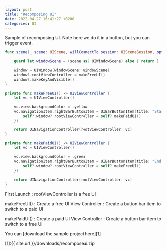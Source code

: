 ```yaml
---
layout: post
title: "Recomposing UI"
date: 2022-04-27 16:41:27 +0200
categories: UI
---
```


Sample of recomposing UI.
Note here we do it in a button, but you can trigger event.

```swift
func scene(_ scene: UIScene, willConnectTo session: UISceneSession, options connectionOptions: UIScene.ConnectionOptions) {

    guard let windowScene = (scene as? UIWindowScene) else { return }

    window = UIWindow(windowScene: windowScene)
    window?.rootViewController = makeFreeUI()
    window?.makeKeyAndVisible()
}

private func makeFreeUI() -> UIViewController {
    let vc = UIViewController()

    vc.view.backgroundColor = .yellow
    vc.navigationItem.rightBarButtonItem = UIBarButtonItem(title: "Start subscription", primaryAction: UIAction{[weak self] _ in
        self?.window?.rootViewController = self?.makePaidUI()
    })

    return UINavigationController(rootViewController: vc)
}

private func makePaidUI() -> UIViewController {
    let vc = UIViewController()

    vc.view.backgroundColor = .green
    vc.navigationItem.rightBarButtonItem = UIBarButtonItem(title: "End subscription", primaryAction: UIAction{[weak self] _ in
        self?.window?.rootViewController = self?.makeFreeUI()
    })

    return UINavigationController(rootViewController: vc)
}
```


First Launch
: rootViewController is a free UI

makeFreeUI()
: Create a free UI View Controller
: Create a button bar item to switch to a paid UI

makePaidUI()
: Create a paid UI View Controller
: Create a button bar item to switch to a free UI


You can [download the sample project here][1]

[1]:{{ site.url }}/downloads/recomposeui.zip
